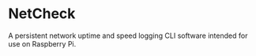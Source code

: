 # NetCheck
A persistent network uptime and speed logging CLI software intended for use on Raspberry Pi.
